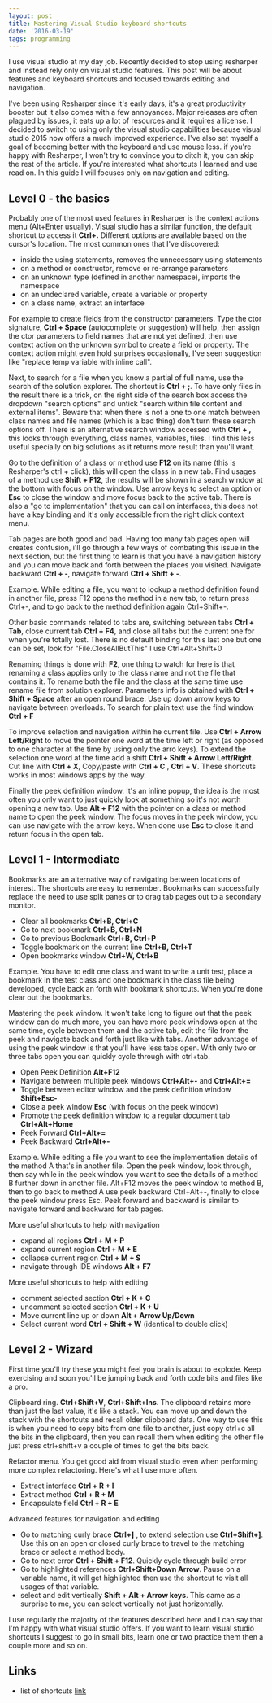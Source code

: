 ```yaml
---
layout: post
title: Mastering Visual Studio keyboard shortcuts
date: '2016-03-19'
tags: programming
---
```


I use visual studio at my day job. Recently decided to stop using resharper and instead rely only on visual studio features. This post will be about features and keyboard shortcuts and focused towards editing and navigation.

I've been using Resharper since it's early days, it's a great productivity booster but it also comes with a few annoyances. Major releases are often plagued by issues, it eats up a lot of resources and it requires a license. I decided to switch to using only the visual studio capabilities because visual studio 2015 now offers a much improved experience. I've also set myself a goal of becoming better with the keyboard and use mouse less. if you're happy with Resharper, I won't try to convince you to ditch it, you can skip the rest of the article. If you're interested what shortcuts I learned and use read on. In this guide I will focuses only on navigation and editing.  

## Level 0 - the basics

Probably one of the most used features in Resharper is the context actions menu (Alt+Enter usually). Visual studio has a similar function, the default shortcut to access it  **Ctrl+.** Different options are available based on the cursor's location. The most common ones that I've discovered:

 - inside the using statements, removes the unnecessary using statements
 - on a method or constructor, remove or re-arrange parameters
 - on an unknown type (defined in another namespace), imports the namespace
 - on an undeclared variable, create a variable or property
 - on a class name, extract an interface

For example to create fields from the constructor parameters. Type the ctor signature, **Ctrl + Space** (autocomplete or suggestion) will help, then assign the ctor parameters to field names that are not yet defined, then use context action on the unknown symbol to create a field or property. The context action might even hold surprises occasionally, I've seen suggestion like "replace temp variable with inline call".


Next, to search for a file when you know a partial of full name, use the search of the solution explorer. The shortcut is **Ctrl + ;**. To have only files in the result there is a trick, on the right side of the search box access the dropdown "search options" and untick "search within file content and external items". Beware that when there is not a one to one match between class names and file names (which is a bad thing) don't turn these search options off. There is an alternative search window accessed with **Ctrl + ,**  this looks through everything, class names, variables, files. I find this less useful specially on big solutions as it returns more result than you'll want.  


Go to the definition of a class or method use **F12** on its name (this is Resharper's ctrl + click), this will open the class in a new tab.
Find usages of a method use **Shift + F12**, the results will be shown in a search window at the bottom with focus on the window. Use arrow keys to select an option or **Esc** to close the window and move focus back to the active tab.  There is also a "go to implementation" that you can call on interfaces, this does not have a key binding and it's only accessible from the right click context menu.


Tab pages are both good and bad. Having too many tab pages open will creates confusion, i'll go through a few ways of combating this issue in the next section, but the first thing to learn is that you have a navigation history and you can move back and forth between the places you visited. Navigate backward **Ctrl + -**, navigate forward **Ctrl + Shift + -**.

Example. While editing a file, you want to lookup a method definition found in another file, press F12 opens the method in a new tab, to return press Ctrl+-, and to go back to the method definition again Ctrl+Shift+-.   


Other basic commands related to tabs are, switching between tabs **Ctrl + Tab**, close current tab **Ctrl + F4**, and close all tabs but the current one for when you're totally lost. There is no default binding for this last one but one can be set, look for "File.CloseAllButThis" I use Ctrl+Alt+Shift+0  


Renaming things is done with **F2**, one thing to watch for here is that renaming a class applies only to the class name and not the file that contains it. To rename both the file and the class at the same time use rename file from solution explorer. Parameters info is obtained with **Ctrl + Shift + Space** after an open round brace. Use up down arrow keys to navigate between overloads. To search for plain text use the find window **Ctrl + F**


To improve selection and navigation within he current file. Use **Ctrl + Arrow Left/Right** to move the pointer one word at the time left or right (as opposed to one character at the time by using only the arro keys). To extend the selection one word at the time add a shift **Ctrl + Shift + Arrow Left/Right**.  Cut line with **Ctrl + X**, Copy/paste with **Ctrl + C** , **Ctrl + V**. These shortcuts works in most windows apps by the way.


Finally the peek definition window. It's an inline popup, the idea is the most often you only want to just quickly look at something so it's not worth opening a new tab. Use **Alt + F12** with the pointer on a class or method name to open the peek window. The focus moves in the peek window, you can use navigate with the arrow keys. When done use **Esc** to close it and return focus in the open tab.


## Level 1 - Intermediate

Bookmarks are an alternative way of navigating between locations of interest. The shortcuts are easy to remember. Bookmarks can successfully replace the need to use split panes or to drag tab pages out to a secondary monitor.

 - Clear all bookmarks **Ctrl+B, Ctrl+C**
 - Go to next bookmark **Ctrl+B, Ctrl+N**
 - Go to previous Bookmark **Ctrl+B, Ctrl+P**
 - Toggle bookmark on the current line **Ctrl+B, Ctrl+T**
 - Open bookmarks window **Ctrl+W, Ctrl+B**


Example. You have to edit one class and want to write a unit test, place a bookmark in the test class and one bookmark in the class file being developed, cycle back an forth with bookmark shortcuts. When you're done clear out the bookmarks.


Mastering the peek window. It won't take long to figure out that the peek window can do much more, you can have more peek windows open at the same time, cycle between them and the active tab, edit the file from the peek and navigate back and forth just like with tabs. Another advantage of using the peek window is that you'll have less tabs open. With only two or three tabs open you can quickly cycle through with ctrl+tab.  

 - Open Peek Definition **Alt+F12**
 - Navigate between multiple peek windows **Ctrl+Alt+-** and **Ctrl+Alt+=**
 - Toggle between editor window and the peek definition window **Shift+Esc-**
 - Close a peek window **Esc** (with focus on the peek window)
 - Promote the peek definition window to a regular document tab **Ctrl+Alt+Home**
 - Peek Forward **Ctrl+Alt+=**
 - Peek Backward **Ctrl+Alt+-**

Example. While editing a file you want to see the implementation details of the method A that's in another file. Open the peek window, look through, then say while in the peek window you want to see the details of a method B further down in another file. Alt+F12 moves the peek window to method B, then to go back to method A use peek backward Ctrl+Alt+-, finally to close the peek window press Esc. Peek forward and backward is similar to navigate forward and backward for tab pages.  


More useful shortcuts to help with navigation

 - expand all regions **Ctrl + M + P**
 - expand current region **Ctrl + M + E**
 - collapse current region **Ctrl + M + S**
 - navigate through IDE windows **Alt + F7**


More useful shortcuts to help with editing

- comment selected section **Ctrl + K + C**
- uncomment selected section **Ctrl + K + U**
- Move current line up or down **Alt + Arrow Up/Down**
- Select current word **Ctrl + Shift + W** (identical to double click)

## Level 2 - Wizard

First time you'll try these you might feel you brain is about to explode. Keep exercising and soon you'll be jumping back and forth code bits and files like a pro.

Clipboard ring. **Ctrl+Shift+V**, **Ctrl+Shift+Ins**. The clipboard retains more than just the last value, it's like a stack. You can move up and down the stack with the shortcuts and recall older clipboard data. One way to use this is when you need to copy bits from one file to another, just copy ctrl+c all the bits in the clipboard, then you can recall them when editing the other file just press ctrl+shift+v a couple of times to get the bits back.     

Refactor menu. You get good aid from visual studio even when performing more complex refactoring. Here's what I use more often.

 - Extract interface **Ctrl + R + I**
 - Extract method **Ctrl + R + M**
 - Encapsulate field **Ctrl + R + E**

Advanced features for navigation and editing

- Go to matching curly brace **Ctrl+]** , to extend selection use **Ctrl+Shift+]**. Use this on an open or closed curly brace to travel to the matching brace or select a method body.  
- Go to next error **Ctrl + Shift + F12**. Quickly cycle through build error
- Go to highlighted references  **Ctrl+Shift+Down Arrow**. Pause on a variable name, it will get highlighted then use the shortcut to visit all usages of that variable.
- select and edit vertically **Shift + Alt + Arrow keys**. This came as a surprise to me, you can select vertically not just horizontally.

I use regularly the majority of the features described here and I can say that I'm happy with what visual studio offers. If you want to learn visual studio shortcuts I suggest to go in small bits, learn one or two practice them then a couple more and so on.

## Links

- list of shortcuts [link](https://gist.github.com/adam-gligor/4e2f0b8b5988622e1e5f)
